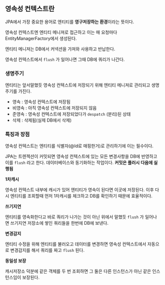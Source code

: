 ## 영속성 컨텍스트란

JPA에서 가장 중요한 용어로 엔티티를 **영구저장하는 환경**이라는 뜻이다.

영속성 컨텍스트엔 엔티티 메니져로 접근하고 이는 매 요청마다 EntityManagerFactory에서 생성된다.

엔티티 메니져는 DB에서 커넥션을 가져와 사용하고 반납한다.

영속성 컨텍스트에서 `flush` 가 일어나면 그때 DB에 쿼리가 나간다.

### 생명주기

엔티티는 앞서말했듯 영속성 컨텍스트에 저장되기 위해 엔티티 메니져로 관리되고 생명주기를 가진다.

- 영속 : 영속성 컨텍스트에 저장됨
- 비영속 : 아직 영속성 컨텍스트에 저장되지 않음
- 준영속 : 영속성 컨텍스트에 저장되었다가 `despatch` (분리)된 상태
- 삭제 : 삭제됨(실제 DB에서 삭제)

### 특징과 장점

영속성 컨텍스트는 엔티티를 식별자(@Id로 매핑한거)로 관리하기에 이는 필수이다.

JPA는 트렌젝션이 커밋되면 영속성 컨텍스트에 있는 모든 변경사항을 DB에 반영하고 이를 `flush` 라고 한다. 데이터베이스와 동기화하는 작업이다. **커밋은 플러시 다음에 실행됨**

**1차캐시**

영속성 컨텍스트 내부에 캐시가 있어 엔티티가 영속이 된다면 이곳에 저장된다. 이후 다시 엔티티를 조회할때 먼저 1차캐시를 체크하고 DB를 확인하기 때문에 효율적이다.

**쓰기지연**

엔티티를 영속화한다고 바로 쿼리가 나가는 것이 아닌 위에서 말했듯 `flush` 가 일어나면 쓰기지연 저장소에 쌓인 쿼리들을 한번에 DB에 보낸다.

**변경감지**

엔티티 수정을 위해 엔티티를 불러오고 데이터를 변경하면 영속성 컨텍스트에서 자동으로 변경감지를 해서 쿼리를 짜고 `flush` 된다.

**동일성 보장**

캐시저장소 덕분에 같은 객체를 두 번 조회하면 그 둘은 다른 인스턴스가 아닌 같은 인스턴스임이 보장된다.